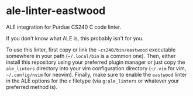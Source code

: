 # ale-linter-eastwood

ALE integration for Purdue CS240 C code linter.

If you don't know what ALE is, this probably isn't for you.

To use this linter, first copy or link the `~cs240/bin/eastwood` executable
somewhere in your path (`~/.local/bin` is a common one).  Then, either install
this repository using your preferred plugin manager or just copy the
`ale_linters` directory into your vim configuration directory (`~/.vim` for
vim, `~/.config/nvim` for neovim).  Finally, make sure to enable the `eastwood`
linter in the ALE options for the `c` filetype (via `g:ale_linters` or whatever
your preferred method is).
